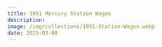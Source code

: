 ```yaml
---
title: 1951 Mercury Station Wagon
description: 
image: /img/collections/1951-Station-Wagon.webp
date: 2025-03-08
---
```


